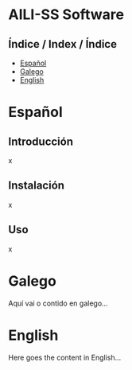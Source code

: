 # AILI-SS Software

## Índice / Index / Índice

- [Español](#español)
- [Galego](#galego)
- [English](#english)

# Español

## Introducción

x

## Instalación

x

## Uso

x

# Galego

Aquí vai o contido en galego...

# English

Here goes the content in English...
